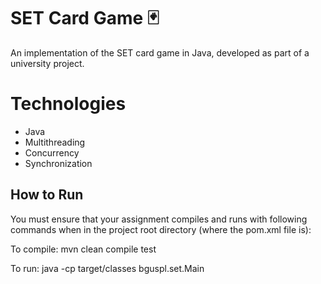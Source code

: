 # SET Card Game 🃏

An implementation of the SET card game in Java, developed as part of a university project.

# Technologies
- Java
- Multithreading
- Concurrency
- Synchronization


## How to Run
You must ensure that your assignment compiles and runs with following commands when in the 
project root directory (where the pom.xml file is): 

To compile: mvn clean compile test 

To run: java -cp target/classes bguspl.set.Main 


